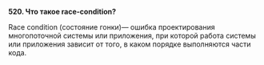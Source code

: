 **520. Что такое race-condition?**  

Race condition (состояние гонки)— ошибка проектирования многопоточной системы или приложения, при которой работа системы или приложения зависит от того, в каком порядке выполняются части кода.
